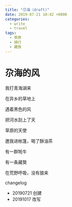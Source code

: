 ```yaml
---
title: "尕海（draft)"
date: 2019-07-21 10:42 +0800
categories:
  - write
  - travel
tags:
  - 草原
  - 骑行
  - 藏族
---
```



# 尕海的风

我打青海湖来

在异乡的草地上

遇着黑色的风

把河水刮上了天

草原的天使

邀我进帐篷，喝了酥油茶

有一群牦牛

有一条藏獒

在荒野呼吸，没有狼来


changelog
- 20190721 创建
- 20191017 改写
